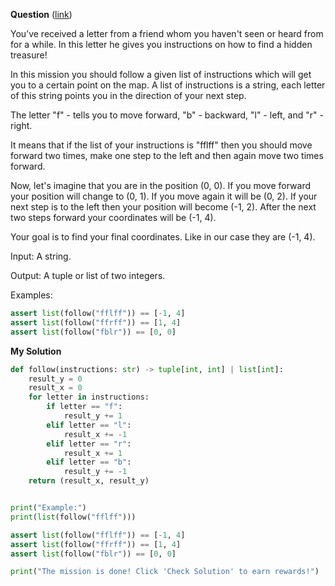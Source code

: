 **Question** ([link](https://py.checkio.org/en/mission/follow-instructions/))

You’ve received a letter from a friend whom you haven't seen or heard from for a while. In this letter he gives you instructions on how to find a hidden treasure!

In this mission you should follow a given list of instructions which will get you to a certain point on the map. A list of instructions is a string, each letter of this string points you in the direction of your next step.

The letter "f" - tells you to move forward, "b" - backward, "l" - left, and "r" - right.

It means that if the list of your instructions is "fflff" then you should move forward two times, make one step to the left and then again move two times forward.

Now, let's imagine that you are in the position (0, 0). If you move forward your position will change to (0, 1). If you move again it will be (0, 2). If your next step is to the left then your position will become (-1, 2). After the next two steps forward your coordinates will be (-1, 4).

Your goal is to find your final coordinates. Like in our case they are (-1, 4).

Input: A string.

Output: A tuple or list of two integers.

Examples:

```python
assert list(follow("fflff")) == [-1, 4]
assert list(follow("ffrff")) == [1, 4]
assert list(follow("fblr")) == [0, 0]
```


**My Solution**

```python
def follow(instructions: str) -> tuple[int, int] | list[int]:
    result_y = 0
    result_x = 0
    for letter in instructions:
        if letter == "f":
            result_y += 1
        elif letter == "l":
            result_x += -1
        elif letter == "r":
            result_x += 1
        elif letter == "b":
            result_y += -1
    return (result_x, result_y)


print("Example:")
print(list(follow("fflff")))

assert list(follow("fflff")) == [-1, 4]
assert list(follow("ffrff")) == [1, 4]
assert list(follow("fblr")) == [0, 0]

print("The mission is done! Click 'Check Solution' to earn rewards!")
```
